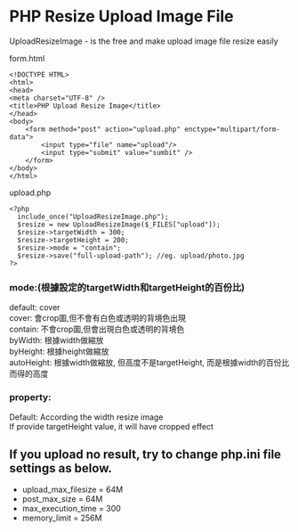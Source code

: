 # PHP Resize Upload Image File

UploadResizeImage - is the free and make upload image file resize easily

form.html
```
<!DOCTYPE HTML>
<html>
<head>
<meta charset="UTF-8" />
<title>PHP Upload Resize Image</title>
</head>
<body>
	<form method="post" action="upload.php" enctype="multipart/form-data">
		<input type="file" name="upload"/>
		<input type="submit" value="sumbit" />
	</form>
</body>
</html>
```

upload.php
```
<?php
  include_once("UploadResizeImage.php");
  $resize = new UploadResizeImage($_FILES["upload"]);
  $resize->targetWidth = 300;
  $resize->targetHeight = 200;
  $resize->mode = "contain";
  $resize->save("full-upload-path"); //eg. upload/photo.jpg
?>
```

### mode:(根據設定的targetWidth和targetHeight的百份比)<br>
default: cover<br>
cover: 會crop圖,但不會有白色或透明的背境色出現<br>
contain: 不會crop圖,但會出現白色或透明的背境色<br>
byWidth: 根據width做縮放<br>
byHeight: 根據height做縮放<br>
autoHeight: 根據width做縮放, 但高度不是targetHeight, 而是根據width的百份比而得的高度

### property:<br>
Default: According the width resize image<br>
If provide targetHeight value, it will have cropped effect

## If you upload no result, try to change php.ini file settings as below.

- upload_max_filesize = 64M
- post_max_size = 64M
- max_execution_time = 300
- memory_limit = 256M
